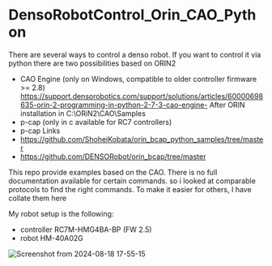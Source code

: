 # DensoRobotControl_Orin_CAO_Python
There are several ways to control a denso robot.
If you want to control it via python there are two possibilities based on ORIN2
- CAO Engine (only on Windows, compatible to older controller firmware >= 2.8)
    https://support.densorobotics.com/support/solutions/articles/60000698635-orin-2-programming-in-python-2-7-3-cao-engine-
    After ORIN installation in C:\ORiN2\CAO\Samples
- p-cap (only in c available for RC7 controllers)
- p-cap Links
-   https://github.com/ShoheiKobata/orin_bcap_python_samples/tree/master
-   https://github.com/DENSORobot/orin_bcap/tree/master

This repo provide examples based on the CAO. There is no full documentation available for certain commands. so i looked at comparable protocols to find the right commands. To make it easier for others, I have collate them here

My robot setup is the following:
- controller RC7M-HMG4BA-BP (FW 2.5)
- robot HM-40A02G



![Screenshot from 2024-08-18 17-55-15](https://github.com/user-attachments/assets/95aa11a2-d964-42fd-9590-7cd02b1fe5c4)
